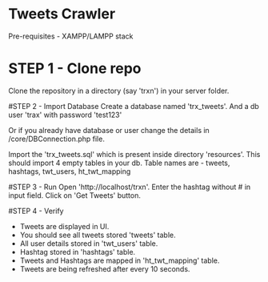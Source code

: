 # Tweets Crawler

Pre-requisites - XAMPP/LAMPP stack

# STEP 1 - Clone repo
Clone the repository in a directory (say 'trxn') in your server folder.

#STEP 2 - Import Database
Create a database named 'trx_tweets'.
And a db user 'trax' with password 'test123'

Or if you already have database or user change the details in /core/DBConnection.php file.

Import the 'trx_tweets.sql' which is present inside directory 'resources'. This should import 4 empty tables in your db.
Table names are - tweets, hashtags, twt_users, ht_twt_mapping

#STEP 3 - Run
Open 'http://localhost/trxn'.
Enter the hashtag without # in input field.
Click on 'Get Tweets' button.

#STEP 4 - Verify
- Tweets are displayed in UI.
- You should see all tweets stored 'tweets' table.
- All user details stored in 'twt_users' table.
- Hashtag stored in 'hashtags' table.
- Tweets and Hashtags are mapped in 'ht_twt_mapping' table.
- Tweets are being refreshed after every 10 seconds.
